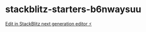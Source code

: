 # stackblitz-starters-b6nwaysuu

[Edit in StackBlitz next generation editor ⚡️](https://stackblitz.com/~/github.com/alipromaster67/stackblitz-starters-b6nwaysuu)